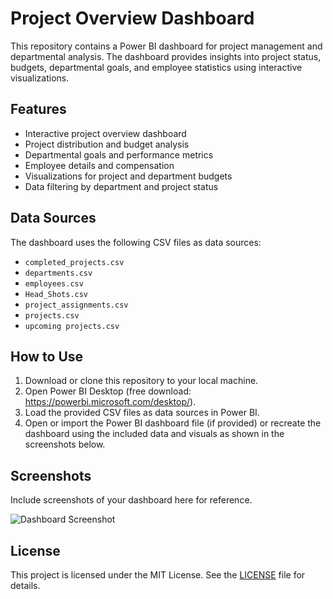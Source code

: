 # Project Overview Dashboard

This repository contains a Power BI dashboard for project management and departmental analysis. The dashboard provides insights into project status, budgets, departmental goals, and employee statistics using interactive visualizations.

## Features
- Interactive project overview dashboard
- Project distribution and budget analysis
- Departmental goals and performance metrics
- Employee details and compensation
- Visualizations for project and department budgets
- Data filtering by department and project status

## Data Sources
The dashboard uses the following CSV files as data sources:
- `completed_projects.csv`
- `departments.csv`
- `employees.csv`
- `Head_Shots.csv`
- `project_assignments.csv`
- `projects.csv`
- `upcoming projects.csv`

## How to Use
1. Download or clone this repository to your local machine.
2. Open Power BI Desktop (free download: https://powerbi.microsoft.com/desktop/).
3. Load the provided CSV files as data sources in Power BI.
4. Open or import the Power BI dashboard file (if provided) or recreate the dashboard using the included data and visuals as shown in the screenshots below.

## Screenshots
Include screenshots of your dashboard here for reference.

![Dashboard Screenshot](path/to/your/screenshot.png)

## License
This project is licensed under the MIT License. See the [LICENSE](LICENSE) file for details. 